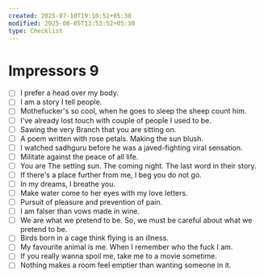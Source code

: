 ```yaml
---
created: 2025-07-10T19:10:51+05:30
modified: 2025-08-05T13:53:52+05:30
type: Checklist
---
```


# Impressors 9

- [ ] I prefer a head over my body.
- [ ] I am a story I tell people.
- [ ] Mothefucker's so cool, when he goes to sleep the sheep count him.
- [ ] I've already lost touch with couple of people I used to be.
- [ ] Sawing the very Branch that you are sitting on.
- [ ] A poem written with rose petals. Making the sun blush.
- [ ] I watched sadhguru before he was a javed-fighting viral sensation.
- [ ] Militate against the peace of all life.
- [ ] You are The setting sun. The coming night. The last word in their story.
- [ ] If there's a place further from me, I beg you do not go.
- [ ] In my dreams, I breathe you.
- [ ] Make water come to her eyes with my love letters.
- [ ] Pursuit of pleasure and prevention of pain.
- [ ] I am falser than vows made in wine.
- [ ] We are what we pretend to be. So, we must be careful about what we pretend to be.
- [ ] Birds born in a cage think flying is an illness.
- [ ] My favourite animal is me. When I remember who the fuck I am.
- [ ] If you really wanna spoil me, take me to a movie sometime.
- [ ] Nothing makes a room feel emptier than wanting someone in it.
